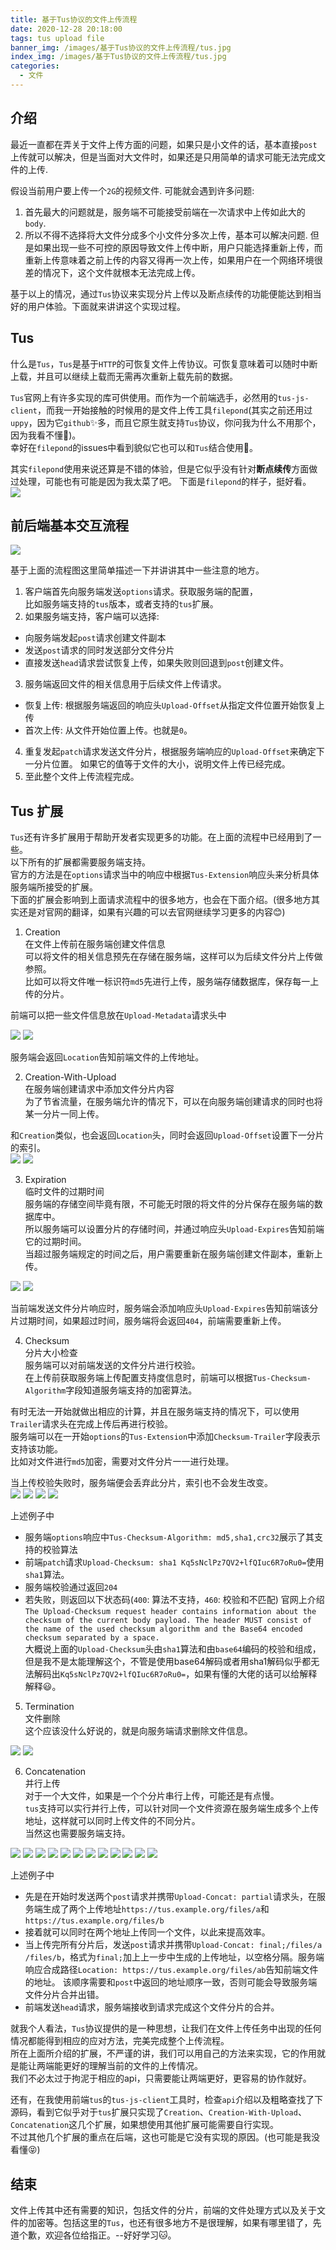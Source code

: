 ```yaml
---
title: 基于Tus协议的文件上传流程
date: 2020-12-28 20:18:00
tags: tus upload file 
banner_img: /images/基于Tus协议的文件上传流程/tus.jpg
index_img: /images/基于Tus协议的文件上传流程/tus.jpg
categories: 
  - 文件
---
```

 
## 介绍
最近一直都在弄关于文件上传方面的问题，如果只是小文件的话，基本直接`post`上传就可以解决，但是当面对大文件时，如果还是只用简单的请求可能无法完成文件的上传. 

假设当前用户要上传一个`2G`的视频文件. 可能就会遇到许多问题: 
1. 首先最大的问题就是，服务端不可能接受前端在一次请求中上传如此大的`body`.  
2. 所以不得不选择将大文件分成多个小文件分多次上传，基本可以解决问题. 但是如果出现一些不可控的原因导致文件上传中断，用户只能选择重新上传，而重新上传意味着之前上传的内容又得再一次上传，如果用户在一个网络环境很差的情况下，这个文件就根本无法完成上传。

基于以上的情况，通过`Tus`协议来实现分片上传以及断点续传的功能便能达到相当好的用户体验。下面就来讲讲这个实现过程。

## Tus 
什么是`Tus`，`Tus`是基于`HTTP`的可恢复文件上传协议。可恢复意味着可以随时中断上载，并且可以继续上载而无需再次重新上载先前的数据。  

`Tus`官网上有许多实现的库可供使用。而作为一个前端选手，必然用的`tus-js-client`，而我一开始接触的时候用的是文件上传工具`filepond`(其实之前还用过`uppy`，因为它`github`✨多，而且它原生就支持`Tus`协议，你问我为什么不用那个，因为我看不懂😬)。  
幸好在`filepond`的issues中看到貌似它也可以和`Tus`结合使用🙂。  

其实`filepond`使用来说还算是不错的体验，但是它似乎没有针对**断点续传**方面做过处理，可能也有可能是因为我太菜了吧。  下面是`filepond`的样子，挺好看。  
<img src="/images/基于Tus协议的文件上传流程/filepond效果.png" />

## 前后端基本交互流程 
<img src="/images/基于Tus协议的文件上传流程/tus.jpg" />

基于上面的流程图这里简单描述一下并讲讲其中一些注意的地方。  
1. 客户端首先向服务端发送`options`请求。获取服务端的配置，  
比如服务端支持的`tus`版本，或者支持的`tus`扩展。  
2. 如果服务端支持，客户端可以选择:  
  - 向服务端发起`post`请求创建文件副本  
  - 发送`post`请求的同时发送部分文件分片  
  - 直接发送`head`请求尝试恢复上传，如果失败则回退到`post`创建文件。  
3. 服务端返回文件的相关信息用于后续文件上传请求。  
  - 恢复上传: 根据服务端返回的响应头`Upload-Offset`从指定文件位置开始恢复上传  
  - 首次上传: 从文件开始位置上传。也就是`0`。  
4. 重复发起`patch`请求发送文件分片，根据服务端响应的`Upload-Offset`来确定下一分片位置。
如果它的值等于文件的大小，说明文件上传已经完成。  
5. 至此整个文件上传流程完成。  

## Tus 扩展  
`Tus`还有许多扩展用于帮助开发者实现更多的功能。在上面的流程中已经用到了一些。  
以下所有的扩展都需要服务端支持。  
官方的方法是在`options`请求当中的响应中根据`Tus-Extension`响应头来分析具体服务端所接受的扩展。  
下面的扩展会影响到上面请求流程中的很多地方，也会在下面介绍。(很多地方其实还是对官网的翻译，如果有兴趣的可以去官网继续学习更多的内容😊)  

1. Creation  
在文件上传前在服务端创建文件信息  
可以将文件的相关信息预先在存储在服务端，这样可以为后续文件分片上传做参照。  
比如可以将文件唯一标识符`md5`先进行上传，服务端存储数据库，保存每一上传的分片。  

前端可以把一些文件信息放在`Upload-Metadata`请求头中  

<img src="/images/基于Tus协议的文件上传流程/creation-post-req.png" />
<img src="/images/基于Tus协议的文件上传流程/creation-post-response.png" />

服务端会返回`Location`告知前端文件的上传地址。  

2. Creation-With-Upload  
在服务端创建请求中添加文件分片内容  
为了节省流量，在服务端允许的情况下，可以在向服务端创建请求的同时也将某一分片一同上传。  

和`Creation`类似，也会返回`Location`头，同时会返回`Upload-Offset`设置下一分片的索引。  
<img src="/images/基于Tus协议的文件上传流程/creation-with-upload-req.png" />
<img src="/images/基于Tus协议的文件上传流程/creation-with-upload-res.png" />

3. Expiration  
临时文件的过期时间  
服务端的存储空间毕竟有限，不可能无时限的将文件的分片保存在服务端的数据库中。  
所以服务端可以设置分片的存储时间，并通过响应头`Upload-Expires`告知前端它的过期时间。  
当超过服务端规定的时间之后，用户需要重新在服务端创建文件副本，重新上传。  
<img src="/images/基于Tus协议的文件上传流程/expiration-req.png" />
<img src="/images/基于Tus协议的文件上传流程/expiration-res.png" /> 

当前端发送文件分片响应时，服务端会添加响应头`Upload-Expires`告知前端该分片过期时间，如果超过时间，服务端将会返回`404`，前端需要重新上传。  

4. Checksum  
分片大小检查  
服务端可以对前端发送的文件分片进行校验。  
在上传前获取服务端上传配置支持度信息时，前端可以根据`Tus-Checksum-Algorithm`字段知道服务端支持的加密算法。  

有时无法一开始就做出相应的计算，并且在服务端支持的情况下，可以使用`Trailer`请求头在完成上传后再进行校验。  
服务端可以在一开始`options`的`Tus-Extension`中添加`Checksum-Trailer`字段表示支持该功能。  
比如对文件进行`md5`加密，需要对文件分片一一进行处理。  

当上传校验失败时，服务端便会丢弃此分片，索引也不会发生改变。  
<img src="/images/基于Tus协议的文件上传流程/checksum-options-req.png" />
<img src="/images/基于Tus协议的文件上传流程/checksum-options-req.png" />
<img src="/images/基于Tus协议的文件上传流程/checksum-patch-req.png" />
<img src="/images/基于Tus协议的文件上传流程/checksum-patch-res.png" /> 

上述例子中  
- 服务端`options`响应中`Tus-Checksum-Algorithm: md5,sha1,crc32`展示了其支持的校验算法  
- 前端`patch`请求`Upload-Checksum: sha1 Kq5sNclPz7QV2+lfQIuc6R7oRu0=`使用`sha1`算法。  
- 服务端校验通过返回`204`
- 若失败，则返回以下状态码(`400`: 算法不支持，`460`: 校验和不匹配)
官网上介绍`The Upload-Checksum request header contains information about the checksum of the current body payload. The header MUST consist of the name of the used checksum algorithm and the Base64 encoded checksum separated by a space.`  
大概说上面的`Upload-Checksum`头由`sha1`算法和由`base64`编码的校验和组成，但是我不是太能理解这个，不管是使用base64解码或者用sha1解码似乎都无法解码出`Kq5sNclPz7QV2+lfQIuc6R7oRu0=`，如果有懂的大佬的话可以给解释解释😃。  

5. Termination  
文件删除  
这个应该没什么好说的，就是向服务端请求删除文件信息。  
<img src="/images/基于Tus协议的文件上传流程/termination-req.png" />
<img src="/images/基于Tus协议的文件上传流程/termination-res.png" />

6. Concatenation  
并行上传  
对于一个大文件，如果是一个个分片串行上传，可能还是有点慢。  
`tus`支持可以实行并行上传，可以针对同一个文件资源在服务端生成多个上传地址，这样就可以同时上传文件的不同分片。  
当然这也需要服务端支持。  
<img src="/images/基于Tus协议的文件上传流程/Concatenation-post-req-1.png" />
<img src="/images/基于Tus协议的文件上传流程/Concatenation-post-res-1.png" />
<img src="/images/基于Tus协议的文件上传流程/Concatenation-post-req-2.png" />
<img src="/images/基于Tus协议的文件上传流程/Concatenation-post-res-2.png" />
<img src="/images/基于Tus协议的文件上传流程/Concatenation-patch-req-1.png" />
<img src="/images/基于Tus协议的文件上传流程/Concatenation-patch-res-1.png" />
<img src="/images/基于Tus协议的文件上传流程/Concatenation-patch-req-2.png" />
<img src="/images/基于Tus协议的文件上传流程/Concatenation-patch-res-2.png" />
<img src="/images/基于Tus协议的文件上传流程/Concatenation-post-req-4.png" />
<img src="/images/基于Tus协议的文件上传流程/Concatenation-post-res-4.png" />
<img src="/images/基于Tus协议的文件上传流程/Concatenation-head-req.png" />
<img src="/images/基于Tus协议的文件上传流程/Concatenation-head-res.png" />

上述例子中
- 先是在开始时发送两个`post`请求并携带`Upload-Concat: partial`请求头，在服务端生成了两个上传地址`https://tus.example.org/files/a`和`https://tus.example.org/files/b`  
- 接着就可以同时在两个地址上传同一个文件，以此来提高效率。  
- 当上传完所有分片后，发送`post`请求并携带`Upload-Concat: final;/files/a /files/b`，格式为`final;`加上上一步中生成的上传地址，以空格分隔。服务端响应合成路径`Location: https://tus.example.org/files/ab`告知前端文件的地址。  该顺序需要和`post`中返回的地址顺序一致，否则可能会导致服务端文件分片合并出错。  
- 前端发送`head`请求，服务端接收到请求完成这个文件分片的合并。  

就我个人看法，`Tus`协议提供的是一种思想，让我们在文件上传任务中出现的任何情况都能得到相应的应对方法，完美完成整个上传流程。  
所在上面所介绍的扩展，不严谨的讲，我们可以用自己的方法来实现，它的作用就是能让两端能更好的理解当前的文件的上传情况。  
我们不必太过于拘泥于相应的api，只需要能让两端更好，更容易的协作就好。  

还有，在我使用前端`tus`的`tus-js-client`工具时，检查`api`介绍以及粗略查找了下源码，看到它似乎对于`tus`扩展只实现了`Creation`、`Creation-With-Upload`、`Concatenation`这几个扩展，如果想使用其他扩展可能需要自行实现。  
不过其他几个扩展的重点在后端，这也可能是它没有实现的原因。(也可能是我没看懂😝)  

## 结束
文件上传其中还有需要的知识，包括文件的分片，前端的文件处理方式以及关于文件的加密等。包括这里的`Tus`，也还有很多地方不是很理解，如果有哪里错了，先道个歉，欢迎各位给指正。--好好学习🐱。